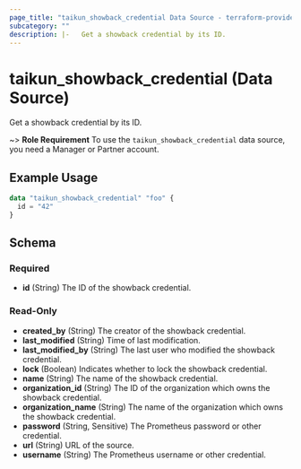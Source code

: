 ```yaml
---
page_title: "taikun_showback_credential Data Source - terraform-provider-taikun"
subcategory: ""
description: |-   Get a showback credential by its ID.
---
```


# taikun_showback_credential (Data Source)

Get a showback credential by its ID.

~> **Role Requirement** To use the `taikun_showback_credential` data source, you need a Manager or Partner account.

## Example Usage

```terraform
data "taikun_showback_credential" "foo" {
  id = "42"
}
```

<!-- schema generated by tfplugindocs -->
## Schema

### Required

- **id** (String) The ID of the showback credential.

### Read-Only

- **created_by** (String) The creator of the showback credential.
- **last_modified** (String) Time of last modification.
- **last_modified_by** (String) The last user who modified the showback credential.
- **lock** (Boolean) Indicates whether to lock the showback credential.
- **name** (String) The name of the showback credential.
- **organization_id** (String) The ID of the organization which owns the showback credential.
- **organization_name** (String) The name of the organization which owns the showback credential.
- **password** (String, Sensitive) The Prometheus password or other credential.
- **url** (String) URL of the source.
- **username** (String) The Prometheus username or other credential.


